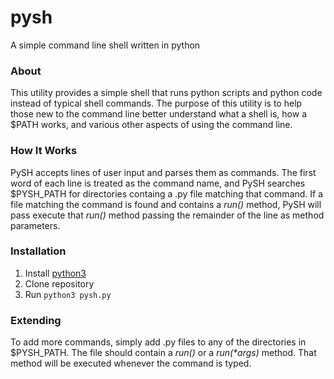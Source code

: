 # pysh
A simple command line shell written in python

### About
This utility provides a simple shell that runs python scripts and python code instead of typical shell commands. The purpose of this utility is to help those new to the command line better understand what a shell is, how a $PATH works, and various other aspects of using the command line.

### How It Works
PySH accepts lines of user input and parses them as commands. The first word of each line is treated as the command name, and PySH searches $PYSH_PATH for directories containg a .py file matching that command. If a file matching the command is found and contains a *run()* method, PySH will pass execute that *run()* method passing the remainder of the line as method parameters.

### Installation
1. Install [python3](https://www.python.org/downloads/)
2. Clone repository
3. Run `python3 pysh.py`

### Extending
To add more commands, simply add .py files to any of the directories in $PYSH_PATH. The file should contain a *run()* or a *run(\*args)* method. That method will be executed whenever the command is typed.
